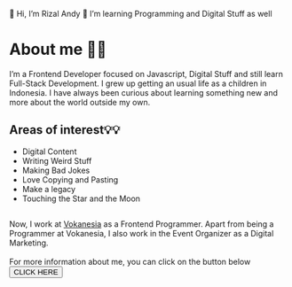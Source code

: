 👋 Hi, I’m Rizal Andy
👀 I’m learning Programming and Digital Stuff as well

# About me 👨‍💻
I’m a Frontend Developer focused on Javascript, Digital Stuff and still learn Full-Stack Development. I grew up getting an usual life as a children in Indonesia. I have always been curious about learning something new and more about the world outside my own.

## Areas of interest💡💡
* Digital Content
* Writing Weird Stuff
* Making Bad Jokes
* Love Copying and Pasting
* Make a legacy
* Touching the Star and the Moon

##

Now, I work at <a href="https://vokanesia.id/">Vokanesia</a> as a Frontend Programmer. Apart from being a Programmer at Vokanesia, I also work in the Event Organizer as a Digital Marketing. <br><br>
For more information about me, you can click on the button below <br>
<a href="#"><button>CLICK HERE</button></a>
